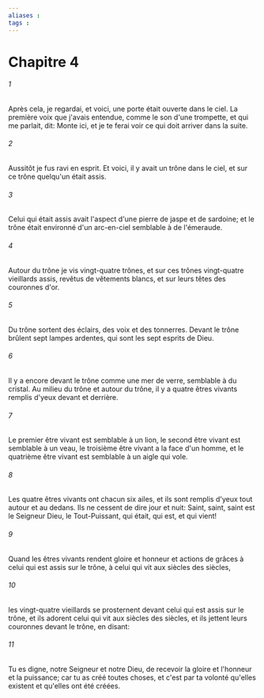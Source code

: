 ```yaml
---
aliases : 
tags : 
---
```


# Chapitre 4

###### 1
Après cela, je regardai, et voici, une porte était ouverte dans le ciel. La première voix que j'avais entendue, comme le son d'une trompette, et qui me parlait, dit: Monte ici, et je te ferai voir ce qui doit arriver dans la suite.
###### 2
Aussitôt je fus ravi en esprit. Et voici, il y avait un trône dans le ciel, et sur ce trône quelqu'un était assis.
###### 3
Celui qui était assis avait l'aspect d'une pierre de jaspe et de sardoine; et le trône était environné d'un arc-en-ciel semblable à de l'émeraude.
###### 4
Autour du trône je vis vingt-quatre trônes, et sur ces trônes vingt-quatre vieillards assis, revêtus de vêtements blancs, et sur leurs têtes des couronnes d'or.
###### 5
Du trône sortent des éclairs, des voix et des tonnerres. Devant le trône brûlent sept lampes ardentes, qui sont les sept esprits de Dieu.
###### 6
Il y a encore devant le trône comme une mer de verre, semblable à du cristal. Au milieu du trône et autour du trône, il y a quatre êtres vivants remplis d'yeux devant et derrière.
###### 7
Le premier être vivant est semblable à un lion, le second être vivant est semblable à un veau, le troisième être vivant a la face d'un homme, et le quatrième être vivant est semblable à un aigle qui vole.
###### 8
Les quatre êtres vivants ont chacun six ailes, et ils sont remplis d'yeux tout autour et au dedans. Ils ne cessent de dire jour et nuit: Saint, saint, saint est le Seigneur Dieu, le Tout-Puissant, qui était, qui est, et qui vient!
###### 9
Quand les êtres vivants rendent gloire et honneur et actions de grâces à celui qui est assis sur le trône, à celui qui vit aux siècles des siècles,
###### 10
les vingt-quatre vieillards se prosternent devant celui qui est assis sur le trône, et ils adorent celui qui vit aux siècles des siècles, et ils jettent leurs couronnes devant le trône, en disant:
###### 11
Tu es digne, notre Seigneur et notre Dieu, de recevoir la gloire et l'honneur et la puissance; car tu as créé toutes choses, et c'est par ta volonté qu'elles existent et qu'elles ont été créées.

